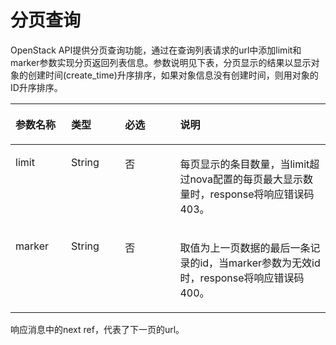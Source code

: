 # 分页查询<a name="ecs_01_0007"></a>

OpenStack API提供分页查询功能，通过在查询列表请求的url中添加limit和marker参数实现分页返回列表信息。参数说明见下表，分页显示的结果以显示对象的创建时间\(create\_time\)升序排序，如果对象信息没有创建时间，则用对象的ID升序排序。

<a name="zh-cn_topic_0057973152_table48489540"></a>
<table><thead align="left"><tr id="zh-cn_topic_0057973152_row22835571"><th class="cellrowborder" valign="top" width="17.669999999999998%" id="mcps1.1.5.1.1"><p id="zh-cn_topic_0057973152_p37741982"><a name="zh-cn_topic_0057973152_p37741982"></a><a name="zh-cn_topic_0057973152_p37741982"></a>参数名称</p>
</th>
<th class="cellrowborder" valign="top" width="17.11%" id="mcps1.1.5.1.2"><p id="zh-cn_topic_0057973152_p37201714"><a name="zh-cn_topic_0057973152_p37201714"></a><a name="zh-cn_topic_0057973152_p37201714"></a>类型</p>
</th>
<th class="cellrowborder" valign="top" width="17.48%" id="mcps1.1.5.1.3"><p id="zh-cn_topic_0057973152_p60548821"><a name="zh-cn_topic_0057973152_p60548821"></a><a name="zh-cn_topic_0057973152_p60548821"></a>必选</p>
</th>
<th class="cellrowborder" valign="top" width="47.74%" id="mcps1.1.5.1.4"><p id="zh-cn_topic_0057973152_p5507506"><a name="zh-cn_topic_0057973152_p5507506"></a><a name="zh-cn_topic_0057973152_p5507506"></a>说明</p>
</th>
</tr>
</thead>
<tbody><tr id="zh-cn_topic_0057973152_row43454831"><td class="cellrowborder" valign="top" width="17.669999999999998%" headers="mcps1.1.5.1.1 "><p id="zh-cn_topic_0057973152_p30180404"><a name="zh-cn_topic_0057973152_p30180404"></a><a name="zh-cn_topic_0057973152_p30180404"></a>limit</p>
</td>
<td class="cellrowborder" valign="top" width="17.11%" headers="mcps1.1.5.1.2 "><p id="zh-cn_topic_0057973152_p28693674"><a name="zh-cn_topic_0057973152_p28693674"></a><a name="zh-cn_topic_0057973152_p28693674"></a>String</p>
</td>
<td class="cellrowborder" valign="top" width="17.48%" headers="mcps1.1.5.1.3 "><p id="zh-cn_topic_0057973152_p42486264"><a name="zh-cn_topic_0057973152_p42486264"></a><a name="zh-cn_topic_0057973152_p42486264"></a>否</p>
</td>
<td class="cellrowborder" valign="top" width="47.74%" headers="mcps1.1.5.1.4 "><p id="zh-cn_topic_0057973152_p18835399"><a name="zh-cn_topic_0057973152_p18835399"></a><a name="zh-cn_topic_0057973152_p18835399"></a>每页显示的条目数量，当limit超过nova配置的每页最大显示数量时，response将响应错误码403。</p>
</td>
</tr>
<tr id="zh-cn_topic_0057973152_row35300871"><td class="cellrowborder" valign="top" width="17.669999999999998%" headers="mcps1.1.5.1.1 "><p id="zh-cn_topic_0057973152_p40798265"><a name="zh-cn_topic_0057973152_p40798265"></a><a name="zh-cn_topic_0057973152_p40798265"></a>marker</p>
</td>
<td class="cellrowborder" valign="top" width="17.11%" headers="mcps1.1.5.1.2 "><p id="zh-cn_topic_0057973152_p16325184"><a name="zh-cn_topic_0057973152_p16325184"></a><a name="zh-cn_topic_0057973152_p16325184"></a>String</p>
</td>
<td class="cellrowborder" valign="top" width="17.48%" headers="mcps1.1.5.1.3 "><p id="zh-cn_topic_0057973152_p47271556"><a name="zh-cn_topic_0057973152_p47271556"></a><a name="zh-cn_topic_0057973152_p47271556"></a>否</p>
</td>
<td class="cellrowborder" valign="top" width="47.74%" headers="mcps1.1.5.1.4 "><p id="zh-cn_topic_0057973152_p3790828"><a name="zh-cn_topic_0057973152_p3790828"></a><a name="zh-cn_topic_0057973152_p3790828"></a>取值为上一页数据的最后一条记录的id，当marker参数为无效id时，response将响应错误码400。</p>
</td>
</tr>
</tbody>
</table>

响应消息中的next ref，代表了下一页的url。

